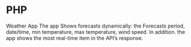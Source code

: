 # PHP
Weather App
The app Shows forecasts dynamically: the Forecasts period, date/time, min temperature, max temperature, wind speed.
In addition. the app shows the most real-time item in the API’s response. 
